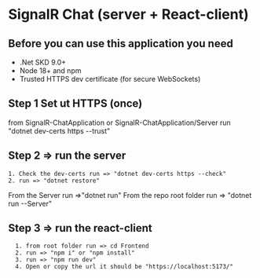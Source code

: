 # SignalR Chat (server + React-client)

## Before you can use this application you need 
 * .Net SKD 9.0+
 * Node 18+ and npm
 * Trusted HTTPS dev certificate (for secure WebSockets)

## Step 1 Set ut HTTPS (once)
from  SignalR-ChatApplication or SignalR-ChatApplication/Server 
run "dotnet dev-certs https --trust"

## Step 2 => run the server
    1. Check the dev-certs run => "dotnet dev-certs https --check"
    2. run => "dotnet restore"

  From the Server run =>"dotnet run"
  From the repo root folder run => "dotnet run --Server"

## Step 3 => run the react-client
      1. from root folder run => cd Frontend
      2. run => "npm i" or "npm install"
      3. run => "npm run dev"
      4. Open or copy the url it should be "https://localhost:5173/"

